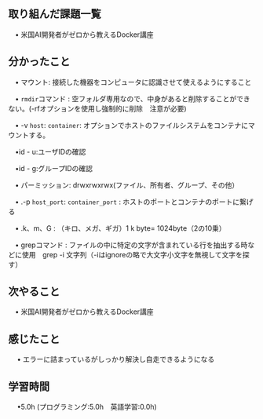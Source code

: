 ## 取り組んだ課題一覧

 　• 米国AI開発者がゼロから教えるDocker講座　

## 分かったこと

 　• マウント: 接続した機器をコンピュータに認識させて使えるようにすること

 　• `rmdir`コマンド : 空フォルダ専用なので、中身があると削除することができない。(-rfオプションを使用し強制的に削除　注意が必要)

 　• -v `host`: `container`:  オプションでホストのファイルシステムをコンテナにマウントする。

 　•id - u:ユーザIDの確認

 　•id - g:グループIDの確認

 　• パーミッション: drwxrwxrwx(ファイル、所有者、グループ、その他）

 　• .-p `host_port`: `container_port` : ホストのポートとコンテナのポートに繋げる

 　• .k、m、G : （キロ、メガ、ギガ）1 k byte= 1024byte（2の10乗）

 　• grepコマンド : ファイルの中に特定の文字が含まれている行を抽出する時などに使用　grep -i 文字列（-iはignoreの略で大文字小文字を無視して文字を探す）

## 次やること　

 　• 米国AI開発者がゼロから教えるDocker講座　

## 感じたこと

　 • エラーに詰まっているがしっかり解決し自走できるようになる

## 学習時間

　 •5.0h (プログラミング:5.0h　英語学習:0.0h)